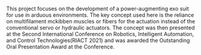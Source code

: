This project focuses on the development of a power-augmenting exo suit for use in arduous environments. The key concept used here is the reliance on multifilament mckibben muscles or fibers for the actuation  instead of the conventional servo or hydraulic actuators. 
The concept was then presented at the Second International Conference on Robotics, Intelligent Automation, and Control Technologies(RIACT 2021) and was awarded the Outstanding Oral Presentation Award at the Conference.
